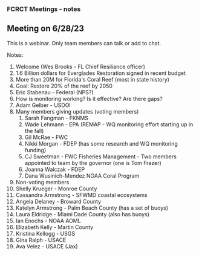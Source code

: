 ### FCRCT Meetings - notes 

## Meeting on 6/28/23

This is a webinar. Only team members can talk or add to chat.

Notes:
1. Welcome (Wes Brooks - FL Chief Resiliance officer)
2. 1.6 Billion dollars for Everglades Restoration signed in recent budget
3. More than 20M for Florida's Coral Reef (most in state history)
4. Goal: Restore 20% of the reef by 2050
5. Eric Stabenau - Federal (NPS?)
6. How is monitoring working? Is it effective? Are there gaps?
7. Adam Gelber - USDOI
8. Many members giving updates (voting members)
   1. Sarah Fangman - FKNMS
   2. Wade Lehmann - EPA (REMAP - WQ monitoring effort starting up in the fall)
   3. Gil McRae - FWC
   4. Nikki Morgan - FDEP (has some research and WQ monitoring funding)
   5. CJ Sweetman - FWC Fisheries Management - Two members appointed to team by the governor (one is Tom Frazer)
   6. Joanna Walczak - FDEP
   7. Dana Wusinich-Mendez NOAA Coral Program
9.  Non-voting members
  1. Shelly Krueger - Monroe County
  2. Cassandra Armstrong - SFWMD coastal ecosystems
  3. Angela Delaney - Broward County
  4. Katelyn Armstrong - Palm Beach County (has a set of buoys)
  5. Laura Eldridge - Miami Dade County (also has buoys)
  6. Ian Enochs - NOAA AOML
  7. Elizabeth Kelly - Martin County
  8. Kristina Kellogg - USGS
  9. Gina Ralph - USACE
11. Ava Velez - USACE (Jax)
